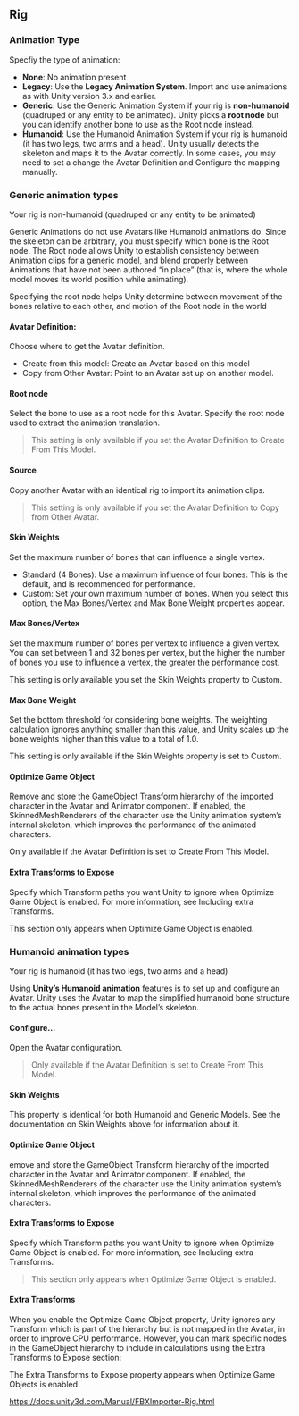 ## Rig

### Animation Type
Specfiy the type of animation:
- **None**: No animation present
- **Legacy**: Use the **Legacy Animation System**. Import and use animations as with Unity version 3.x and earlier.
- **Generic**: Use the Generic Animation System if your rig is **non-humanoid** (quadruped or any entity to be animated). Unity picks a **root node** but you can identify another bone to use as the Root node instead.
- **Humanoid**: Use the Humanoid Animation System if your rig is humanoid (it has two legs, two arms and a head). Unity usually detects the skeleton and maps it to the Avatar correctly. In some cases, you may need to set a change the Avatar Definition and Configure the mapping manually.
 

### Generic animation types
Your rig is non-humanoid (quadruped or any entity to be animated)

Generic Animations do not use Avatars like Humanoid animations
 do. Since the skeleton can be arbitrary, you must specify which bone is the Root node. The Root node allows Unity to establish consistency between Animation clips
 for a generic model, and blend properly between Animations that have not been authored “in place” (that is, where the whole model moves its world position while animating).

Specifying the root node helps Unity determine between movement of the bones relative to each other, and motion of the Root node in the world

#### Avatar Definition: 
Choose where to get the Avatar definition.

- Create from this model: Create an Avatar based on this model
- Copy from Other Avatar: Point to an Avatar set up on another model.

#### Root node
Select the bone to use as a root node for this Avatar. Specify the root node used to extract the animation translation.

> This setting is only available if you set the Avatar Definition to Create From This Model.

#### Source
Copy another Avatar with an identical rig to import its animation clips.

> This setting is only available if you set the Avatar Definition to Copy from Other Avatar.

#### Skin Weights	
Set the maximum number of bones that can influence a single vertex.

- Standard (4 Bones): Use a maximum influence of four bones. This is the default, and is recommended for performance.
- Custom: Set your own maximum number of bones. When you select this option, the Max Bones/Vertex and Max Bone Weight properties appear.

#### Max Bones/Vertex
Set the maximum number of bones per vertex to influence a given vertex. You can set between 1 and 32 bones per vertex, but the higher the number of bones you use to influence a vertex, the greater the performance cost.

This setting is only available you set the Skin Weights property to Custom.

#### Max Bone Weight
Set the bottom threshold for considering bone weights. The weighting calculation ignores anything smaller than this value, and Unity scales up the bone weights higher than this value to a total of 1.0.

This setting is only available if the Skin Weights property is set to Custom.

#### Optimize Game Object
Remove and store the GameObject Transform hierarchy of the imported character in the Avatar and Animator component. If enabled, the SkinnedMeshRenderers of the character use the Unity animation system’s internal skeleton, which improves the performance of the animated characters.

Only available if the Avatar Definition is set to Create From This Model.

#### Extra Transforms to Expose
Specify which Transform paths you want Unity to ignore when Optimize Game Object is enabled. For more information, see Including extra Transforms.

This section only appears when Optimize Game Object is enabled.


### Humanoid animation types
Your rig is humanoid (it has two legs, two arms and a head)

Using **Unity’s Humanoid animation** features is to set up and configure an Avatar. Unity uses the Avatar to map the simplified humanoid bone structure to the actual bones present in the Model’s skeleton.

#### Configure…
Open the Avatar configuration.

> Only available if the Avatar Definition is set to Create From This Model.

#### Skin Weights
This property is identical for both Humanoid and Generic Models. See the documentation on Skin Weights above for information about it.

#### Optimize Game Object
emove and store the GameObject Transform hierarchy of the imported character in the Avatar and Animator component. If enabled, the SkinnedMeshRenderers of the character use the Unity animation system’s internal skeleton, which improves the performance of the animated characters.

#### Extra Transforms to Expose
Specify which Transform paths you want Unity to ignore when Optimize Game Object is enabled. For more information, see Including extra Transforms.

> This section only appears when Optimize Game Object is enabled.

#### Extra Transforms
When you enable the Optimize Game Object property, Unity ignores any Transform which is part of the hierarchy but is not mapped in the Avatar, in order to improve CPU performance. However, you can mark specific nodes in the GameObject hierarchy to include in calculations using the Extra Transforms to Expose section:

The Extra Transforms to Expose property appears when Optimize Game Objects is enabled






https://docs.unity3d.com/Manual/FBXImporter-Rig.html
